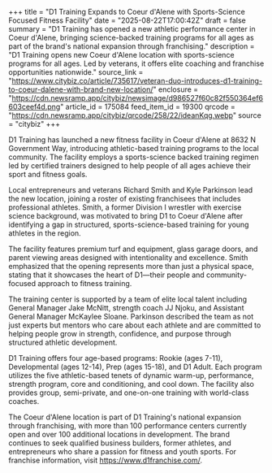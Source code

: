 +++
title = "D1 Training Expands to Coeur d'Alene with Sports-Science Focused Fitness Facility"
date = "2025-08-22T17:00:42Z"
draft = false
summary = "D1 Training has opened a new athletic performance center in Coeur d'Alene, bringing science-backed training programs for all ages as part of the brand's national expansion through franchising."
description = "D1 Training opens new Coeur d'Alene location with sports-science programs for all ages. Led by veterans, it offers elite coaching and franchise opportunities nationwide."
source_link = "https://www.citybiz.co/article/735617/veteran-duo-introduces-d1-training-to-coeur-dalene-with-brand-new-location/"
enclosure = "https://cdn.newsramp.app/citybiz/newsimage/d986527f60c82f550364ef6603ceef4d.png"
article_id = 175084
feed_item_id = 19300
qrcode = "https://cdn.newsramp.app/citybiz/qrcode/258/22/ideanKqg.webp"
source = "citybiz"
+++

<p>D1 Training has launched a new fitness facility in Coeur d'Alene at 8632 N Government Way, introducing athletic-based training programs to the local community. The facility employs a sports-science backed training regimen led by certified trainers designed to help people of all ages achieve their sport and fitness goals.</p><p>Local entrepreneurs and veterans Richard Smith and Kyle Parkinson lead the new location, joining a roster of existing franchisees that includes professional athletes. Smith, a former Division I wrestler with exercise science background, was motivated to bring D1 to Coeur d'Alene after identifying a gap in structured, sports-science-based training for young athletes in the region.</p><p>The facility features premium turf and equipment, glass garage doors, and parent viewing areas designed with intentionality and excellence. Smith emphasized that the opening represents more than just a physical space, stating that it showcases the heart of D1—their people and community-focused approach to fitness training.</p><p>The training center is supported by a team of elite local talent including General Manager Jake McNitt, strength coach JJ Njoku, and Assistant General Manager McKaylee Sloane. Parkinson described the team as not just experts but mentors who care about each athlete and are committed to helping people grow in strength, confidence, and purpose through structured athletic development.</p><p>D1 Training offers four age-based programs: Rookie (ages 7-11), Developmental (ages 12-14), Prep (ages 15-18), and D1 Adult. Each program utilizes the five athletic-based tenets of dynamic warm-up, performance, strength program, core and conditioning, and cool down. The facility also provides group, semi-private, and one-on-one training with world-class coaches.</p><p>The Coeur d'Alene location is part of D1 Training's national expansion through franchising, with more than 100 performance centers currently open and over 100 additional locations in development. The brand continues to seek qualified business builders, former athletes, and entrepreneurs who share a passion for fitness and youth sports. For franchise information, visit <a href="https://www.d1franchise.com/" rel="nofollow" target="_blank">https://www.d1franchise.com/</a>.</p>